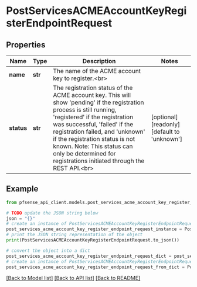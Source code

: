 # PostServicesACMEAccountKeyRegisterEndpointRequest


## Properties

Name | Type | Description | Notes
------------ | ------------- | ------------- | -------------
**name** | **str** | The name of the ACME account key to register.&lt;br&gt; | 
**status** | **str** | The registration status of the ACME account key. This will show &#39;pending&#39; if the registration process is still running, &#39;registered&#39; if the registration was successful, &#39;failed&#39; if the registration failed, and &#39;unknown&#39; if the registration status is not known. Note: This status can only be determined for registrations initiated through the REST API.&lt;br&gt; | [optional] [readonly] [default to 'unknown']

## Example

```python
from pfsense_api_client.models.post_services_acme_account_key_register_endpoint_request import PostServicesACMEAccountKeyRegisterEndpointRequest

# TODO update the JSON string below
json = "{}"
# create an instance of PostServicesACMEAccountKeyRegisterEndpointRequest from a JSON string
post_services_acme_account_key_register_endpoint_request_instance = PostServicesACMEAccountKeyRegisterEndpointRequest.from_json(json)
# print the JSON string representation of the object
print(PostServicesACMEAccountKeyRegisterEndpointRequest.to_json())

# convert the object into a dict
post_services_acme_account_key_register_endpoint_request_dict = post_services_acme_account_key_register_endpoint_request_instance.to_dict()
# create an instance of PostServicesACMEAccountKeyRegisterEndpointRequest from a dict
post_services_acme_account_key_register_endpoint_request_from_dict = PostServicesACMEAccountKeyRegisterEndpointRequest.from_dict(post_services_acme_account_key_register_endpoint_request_dict)
```
[[Back to Model list]](../README.md#documentation-for-models) [[Back to API list]](../README.md#documentation-for-api-endpoints) [[Back to README]](../README.md)



